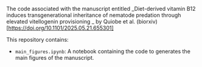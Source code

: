 
The code associated with the manuscript entitled _Diet-derived vitamin B12 induces transgenerational inheritance of nematode predation through elevated vitellogenin provisioning
_ by Quiobe et al. (biorxiv)[https://doi.org/10.1101/2025.05.21.655301]

This repository contains:

+ `main_figures.ipynb`: A notebook containing the code to generates the main figures of the manuscript.
